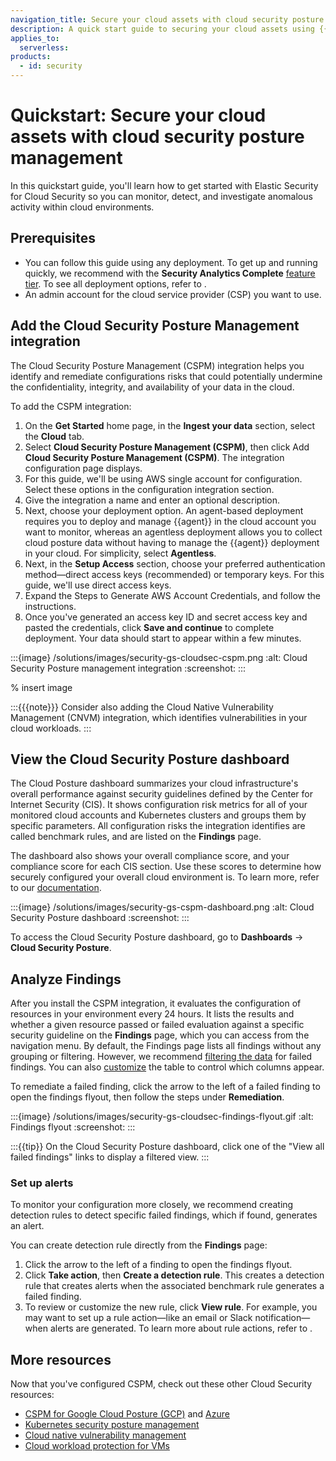 ```yaml
---
navigation_title: Secure your cloud assets with cloud security posture management
description: A quick start guide to securing your cloud assets using {{elastic-sec}}.
applies_to:
  serverless:
products:
  - id: security
---
```


# Quickstart: Secure your cloud assets with cloud security posture management

In this quickstart guide, you'll learn how to get started with Elastic Security for Cloud Security so you can monitor, detect, and investigate anomalous activity within cloud environments.

## Prerequisites 

* You can follow this guide using any deployment. To get up and running quickly, we recommend [](/solutions/security/elastic-security-serverless.md) with the **Security Analytics Complete** [feature tier](/deploy-manage/deploy/elastic-cloud/project-settings.md#elastic-sec-project-features). To see all deployment options, refer to [](/deploy-manage/deploy.md#choosing-your-deployment-type).
* An admin account for the cloud service provider (CSP) you want to use.  


## Add the Cloud Security Posture Management integration 

The Cloud Security Posture Management (CSPM) integration helps you identify and remediate configurations risks that could potentially undermine the confidentiality, integrity, and availability of your data in the cloud.

To add the CSPM integration: 

1. On the **Get Started** home page, in the **Ingest your data** section, select the **Cloud** tab. 
2. Select **Cloud Security Posture Management (CSPM)**, then click Add **Cloud Security Posture Management (CSPM)**. The integration configuration page displays. 
3. For this guide, we'll be using AWS single account for configuration. Select these options in the configuration integration section. 
4. Give the integration a name and enter an optional description. 
5. Next, choose your deployment option. An agent-based deployment requires you to deploy and manage {{agent}} in the cloud account you want to monitor, whereas an agentless deployment allows you to collect cloud posture data without having to manage the {{agent}} deployment in your cloud. For simplicity, select **Agentless**.
6. Next, in the **Setup Access** section, choose your preferred authentication method—direct access keys (recommended) or temporary keys. For this guide, we'll use direct access keys. 
7. Expand the Steps to Generate AWS Account Credentials, and follow the instructions. 
8. Once you've generated an access key ID and secret access key and pasted the credentials, click **Save and continue** to complete deployment. Your data should start to appear within a few minutes.

:::{image} /solutions/images/security-gs-cloudsec-cspm.png
:alt: Cloud Security Posture management integration
:screenshot:
:::

% insert image 

:::{{{note}}}
Consider also adding the Cloud Native Vulnerability Management (CNVM) integration, which identifies vulnerabilities in your cloud workloads.
:::

## View the Cloud Security Posture dashboard

The Cloud Posture dashboard summarizes your cloud infrastructure's overall performance against security guidelines defined by the Center for Internet Security (CIS). It shows configuration risk metrics for all of your monitored cloud accounts and Kubernetes clusters and groups them by specific parameters. All configuration risks the integration identifies are called benchmark rules, and are listed on the **Findings** page. 

The dashboard also shows your overall compliance score, and your compliance score for each CIS section. Use these scores to determine how securely configured your overall cloud environment is. To learn more, refer to our [documentation](/solutions/security/cloud/cspm-dashboard.md).

:::{image} /solutions/images/security-gs-cspm-dashboard.png
:alt: Cloud Security Posture dashboard
:screenshot:
:::

To access the Cloud Security Posture dashboard, go to **Dashboards** → **Cloud Security Posture**. 


## Analyze Findings 

After you install the CSPM integration, it evaluates the configuration of resources in your environment every 24 hours. It lists the results and whether a given resource passed or failed evaluation against a specific security guideline on the **Findings** page, which you can access from the navigation menu. By default, the Findings page lists all findings without any grouping or filtering. However, we recommend [filtering the data](/solutions/security/cloud/findings-page.md#cspm-findings-page-filter-findings) for failed findings. You can also [customize](/solutions/security/cloud/findings-page.md#cspm-customize-the-findings-table) the table to control which columns appear.  

To remediate a failed finding, click the arrow to the left of a failed finding to open the findings flyout, then follow the steps under **Remediation**. 

:::{image} /solutions/images/security-gs-cloudsec-findings-flyout.gif
:alt: Findings flyout
:screenshot:
:::

:::{{tip}}
On the Cloud Security Posture dashboard, click one of the "View all failed findings" links to display a filtered view. 
:::

### Set up alerts 

To monitor your configuration more closely, we recommend creating detection rules to detect specific failed findings, which if found, generates an alert. 

You can create detection rule directly from the **Findings** page: 

1. Click the arrow to the left of a finding to open the findings flyout.
2. Click **Take action**, then **Create a detection rule**. This creates a detection rule that creates alerts when the associated benchmark rule generates a failed finding.
3. To review or customize the new rule, click **View rule**. For example, you may want to set up a rule action—like an email or Slack notification—when alerts are generated. To learn more about rule actions, refer to [](/solutions/security/detect-and-alert/create-detection-rule.md#rule-notifications).   

## More resources 

Now that you've configured CSPM, check out these other Cloud Security resources: 

* [CSPM for Google Cloud Posture (GCP)](/solutions/security/cloud/get-started-with-cspm-for-gcp.md) and [Azure](/solutions/security/cloud/get-started-with-cspm-for-azure.md) 
* [Kubernetes security posture management](/solutions/security/cloud/kubernetes-security-posture-management.md)
* [Cloud native vulnerability management](/solutions/security/cloud/cloud-native-vulnerability-management.md)
* [Cloud workload protection for VMs](/solutions/security/cloud/cloud-workload-protection-for-vms.md)
